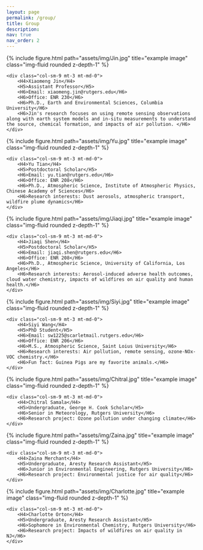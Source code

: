 ```yaml
---
layout: page
permalink: /group/
title: Group
description: 
nav: true
nav_order: 2
---
```



<div class="row justify-content-sm-left">
    <div class="col-sm-3 mt-3 mt-md-0">
        {% include figure.html path="assets/img/Jin.jpg" title="example image" class="img-fluid rounded z-depth-1" %}
    </div>

    <div class="col-sm-9 mt-3 mt-md-0">
        <H4>Xiaomeng Jin</H4>
        <H5>Assistant Professor</H5>
        <H6>Email: xiaomeng.jin@rutgers.edu</H6>
        <H6>Office: ENR 230</H6>
        <H6>Ph.D., Earth and Environmental Sciences, Columbia University</H6>        
        <H6>Jin's research focuses on using remote sensing observations along with earth system models and in-situ measurements to understand the source, chemical formation, and impacts of air pollution. </H6>
    </div>
</div>

<div class="row justify-content-sm-left">
    <div class="col-sm-3 mt-3 mt-md-0">
        {% include figure.html path="assets/img/Yu.jpg" title="example image" class="img-fluid rounded z-depth-1" %}
    </div>

    <div class="col-sm-9 mt-3 mt-md-0">
        <H4>Yu Tian</H4>
        <H5>Postdoctoral Scholar</H5>
        <H6>Email: yu.tian@rutgers.edu</H6>
        <H6>Office: ENR 208</H6>
        <H6>Ph.D., Atmospheric Science, Institute of Atmospheric Physics, Chinese Academy of Sciences</H6>        
        <H6>Research interests: Dust aerosols, atmospheric transport, wildfire plume dynamics</H6>        
    </div>
</div>


<div class="row justify-content-sm-left">
    <div class="col-sm-3 mt-3 mt-md-0">
        {% include figure.html path="assets/img/Jiaqi.jpg" title="example image" class="img-fluid rounded z-depth-1" %}
    </div>

    <div class="col-sm-9 mt-3 mt-md-0">
        <H4>Jiaqi Shen</H4>
        <H5>Postdoctoral Scholar</H5>
        <H6>Email: jiaqi.shen@rutgers.edu</H6>
        <H6>Office: ENR 208</H6>
        <H6>Ph.D., Atmospheric Science, University of California, Los Angeles</H6>        
        <H6>Research interests: Aerosol-induced adverse health outcomes, cloud water chemistry, impacts of wildfires on air quality and human health.</H6>        
    </div>
</div>


<div class="row justify-content-sm-left">
    <div class="col-sm-3 mt-3 mt-md-0">
        {% include figure.html path="assets/img/Siyi.jpg" title="example image" class="img-fluid rounded z-depth-1" %}
    </div>

    <div class="col-sm-9 mt-3 mt-md-0">
        <H4>Siyi Wang</H4>
        <H5>PhD Student</H5>
        <H6>Email: sw1225@scarletmail.rutgers.edu</H6>
        <H6>Office: ENR 206</H6>
        <H6>M.S., Atmospheric Science, Saint Loius University</H6>        
        <H6>Research interests: Air pollution, remote sensing, ozone-NOx-VOC chemistry.</H6>        
        <H6>Fun fact: Guinea Pigs are my favorite animals.</H6>        
    </div>
</div>

<div class="row justify-content-sm-left">
    <div class="col-sm-3 mt-3 mt-md-0">
        {% include figure.html path="assets/img/Chitral.jpg" title="example image" class="img-fluid rounded z-depth-1" %}
    </div>

    <div class="col-sm-9 mt-3 mt-md-0">
        <H4>Chitral Samala</H4>
        <H5>Undergraduate, George H. Cook Scholar</H5>
        <H6>Senior in Meteorology, Rutgers University</H6>        
        <H6>Research project: Ozone pollution under changing climate</H6>        
    </div>
</div>

<div class="row justify-content-sm-left">
    <div class="col-sm-3 mt-3 mt-md-0">
        {% include figure.html path="assets/img/Zaina.jpg" title="example image" class="img-fluid rounded z-depth-1" %}
    </div>

    <div class="col-sm-9 mt-3 mt-md-0">
        <H4>Zaina Merchant</H4>
        <H5>Undergraduate, Aresty Research Assistant</H5>
        <H6>Junior in Environmental Engineering, Rutgers University</H6>        
        <H6>Research project: Environmental justice for air quality</H6>        
    </div>
</div>

<div class="row justify-content-sm-left">
    <div class="col-sm-3 mt-3 mt-md-0">
        {% include figure.html path="assets/img/Charlotte.jpg" title="example image" class="img-fluid rounded z-depth-1" %}
    </div>

    <div class="col-sm-9 mt-3 mt-md-0">
        <H4>Charlotte Orton</H4>
        <H5>Undergraduate, Aresty Research Assistant</H5>
        <H6>Sophomore in Environmental Chemistry, Rutgers University</H6>        
        <H6>Research project: Impacts of wildfires on air quality in NJ</H6>        
    </div>
</div>